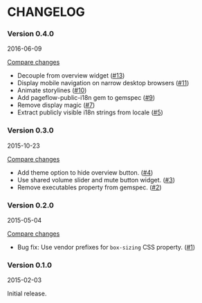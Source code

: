 # CHANGELOG

### Version 0.4.0

2016-06-09

[Compare changes](https://github.com/codevise/pageflow-progress-navigation-bar/compare/v0.3.0...v0.4.0)

- Decouple from overview widget
  ([#13](https://github.com/codevise/pageflow-progress-navigation-bar/pull/13))
- Display mobile navigation on narrow desktop browsers
  ([#11](https://github.com/codevise/pageflow-progress-navigation-bar/pull/11))
- Animate storylines
  ([#10](https://github.com/codevise/pageflow-progress-navigation-bar/pull/10))
- Add pageflow-public-i18n gem to gemspec
  ([#9](https://github.com/codevise/pageflow-progress-navigation-bar/pull/9))
- Remove display magic
  ([#7](https://github.com/codevise/pageflow-progress-navigation-bar/pull/7))
- Extract publicly visible i18n strings from locale
  ([#5](https://github.com/codevise/pageflow-progress-navigation-bar/pull/5))

### Version 0.3.0

2015-10-23

[Compare changes](https://github.com/codevise/pageflow-progress-navigation-bar/compare/v0.2.0...v0.3.0)

- Add theme option to hide overview button.
  ([#4](https://github.com/codevise/pageflow-progress-navigation-bar/pull/4))
- Use shared volume slider and mute button widget.
  ([#3](https://github.com/codevise/pageflow-progress-navigation-bar/pull/3))
- Remove executables property from gemspec.
  ([#2](https://github.com/codevise/pageflow-progress-navigation-bar/pull/2))

### Version 0.2.0

2015-05-04

[Compare changes](https://github.com/codevise/pageflow-progress-navigation-bar/compare/v0.1.0...v0.2.0)

- Bug fix: Use vendor prefixes for `box-sizing` CSS property.
  ([#1](https://github.com/codevise/pageflow-progress-navigation-bar/pull/1))

### Version 0.1.0

2015-02-03

Initial release.
